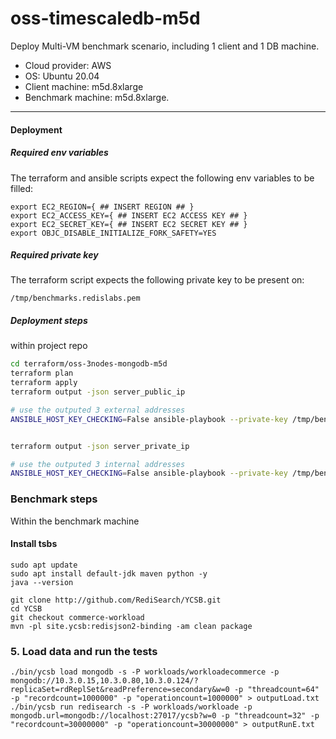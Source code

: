 # oss-timescaledb-m5d

Deploy Multi-VM benchmark scenario, including 1 client and 1 DB machine.
- Cloud provider: AWS
- OS: Ubuntu 20.04
- Client machine: m5d.8xlarge
- Benchmark machine: m5d.8xlarge. 

-------

#### Deployment

##### Required env variables

The terraform and ansible scripts expect the following env variables to be filled:
```
export EC2_REGION={ ## INSERT REGION ## }
export EC2_ACCESS_KEY={ ## INSERT EC2 ACCESS KEY ## }
export EC2_SECRET_KEY={ ## INSERT EC2 SECRET KEY ## }
export OBJC_DISABLE_INITIALIZE_FORK_SAFETY=YES
```

##### Required private key

The terraform script expects the following private key to be present on:
```
/tmp/benchmarks.redislabs.pem
```

##### Deployment steps
within project repo

```bash
cd terraform/oss-3nodes-mongodb-m5d
terraform plan
terraform apply
terraform output -json server_public_ip

# use the outputed 3 external addresses
ANSIBLE_HOST_KEY_CHECKING=False ansible-playbook --private-key /tmp/benchmarks.redislabs.pem -u ubuntu -i 18.222.166.132,18.117.158.156,3.17.183.206, ./../deps/automata/ansible/mongodb.yml  -K


terraform output -json server_private_ip

# use the outputed 3 internal addresses
ANSIBLE_HOST_KEY_CHECKING=False ansible-playbook --private-key /tmp/benchmarks.redislabs.pem -u ubuntu -i 3.137.178.136,  ../deps/automata/ansible/mongodb.yml -e mongo_cluster_host=1 -e "{"mongodb_nodes":['10.3.0.15,10.3.0.80,10.3.0.124']}" -K

```

### Benchmark steps

Within the benchmark machine

#### Install tsbs
```
sudo apt update
sudo apt install default-jdk maven python -y
java --version

git clone http://github.com/RediSearch/YCSB.git
cd YCSB
git checkout commerce-workload
mvn -pl site.ycsb:redisjson2-binding -am clean package

```


### 5. Load data and run the tests

```
./bin/ycsb load mongodb -s -P workloads/workloadecommerce -p mongodb://10.3.0.15,10.3.0.80,10.3.0.124/?replicaSet=rdReplSet&readPreference=secondary&w=0 -p "threadcount=64" -p "recordcount=1000000" -p "operationcount=1000000" > outputLoad.txt
./bin/ycsb run redisearch -s -P workloads/workloade -p mongodb.url=mongodb://localhost:27017/ycsb?w=0 -p "threadcount=32" -p "recordcount=30000000" -p "operationcount=30000000" > outputRunE.txt
```
